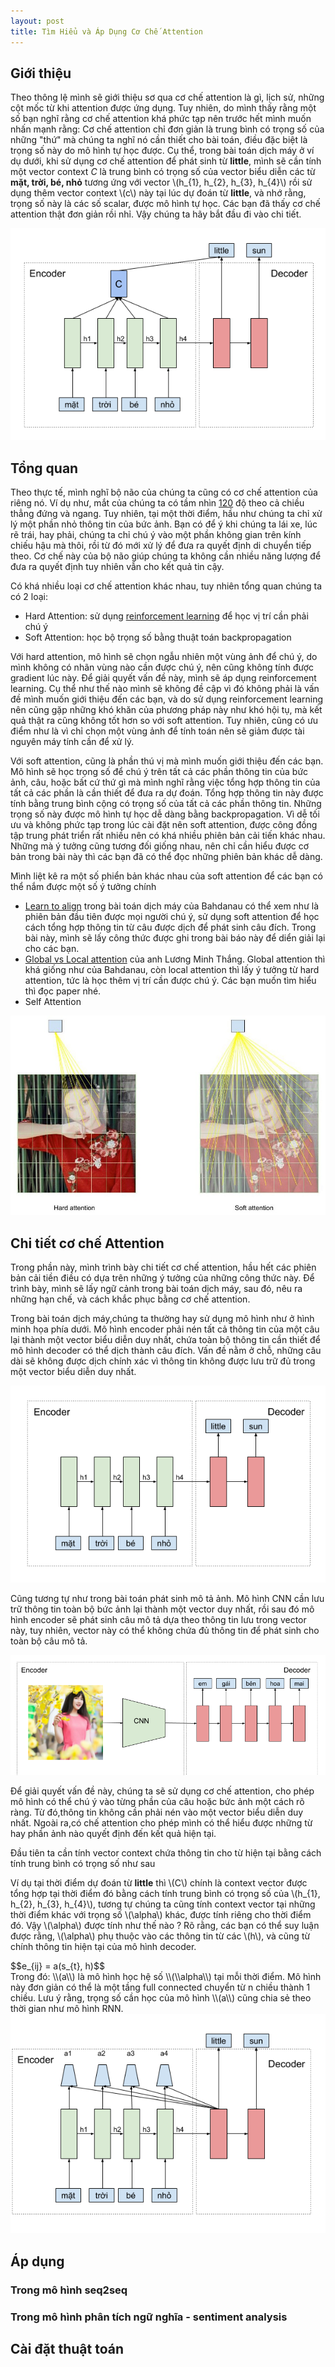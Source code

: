 ```yaml
---
layout: post
title: Tìm Hiểu và Áp Dụng Cơ Chế Attention
---
```


## Giới thiệu
Theo thông lệ mình sẽ giới thiệu sơ qua cơ chế attention là gì, lịch sử, những cột mốc từ khi attention được ứng dụng. Tuy nhiên, do mình thấy rằng một số bạn nghĩ rằng cơ chế attention khá phức tạp nên trước hết mình muốn nhấn mạnh rằng: Cơ chế attention chỉ đơn giản là trung bình có trọng số của những "thứ" mà chúng ta nghĩ nó cần thiết cho bài toán, điều đặc biệt là trọng số này do mô hình tự học được. Cụ thể, trong bài toán dịch máy ở ví dụ dưới, khi sử dụng cơ chế attention để phát sinh từ **little**, mình sẽ cần tính một vector context *C* là trung bình có trọng số của vector biểu diễn các từ **mặt, trời, bé, nhỏ** tương ứng với vector \\(h_{1}, h_{2}, h_{3}, h_{4}\\) rồi sử dụng thêm vector context \\(c\\) này tại lúc dự đoán từ **little**, và nhớ rằng, trọng số này là các số scalar, được mô hình tự học. Các bạn đã thấy cơ chế attention thật đơn giản rồi nhỉ. Vậy chúng ta hãy bắt đầu đi vào chi tiết.
<div class="img-div" markdown="0">
    <img src="/images/attn_seq2seq.png" />
</div>

## Tổng quan
Theo thực tế, mình nghĩ bộ não của chúng ta cũng có cơ chế attention của riêng nó. Ví dụ như, mắt của chúng ta có tầm nhìn [120](https://en.wikipedia.org/wiki/Field_of_view) độ theo cả chiều thẳng đứng và ngang. Tuy nhiên, tại một thời điểm, hầu như chúng ta chỉ xử lý một phần nhỏ thông tin của bức ảnh. Bạn có để ý khi chúng ta lái xe, lúc rẽ trái, hay phải, chúng ta chỉ chú ý vào một phần không gian trên kính chiếu hậu mà thôi, rồi từ đó mới xử lý để đưa ra quyết định di chuyển tiếp theo. Cơ chế này của bộ não giúp chúng ta không cần nhiều năng lượng để đưa ra quyết định tuy nhiên vẫn cho kết quả tin cậy. 

Có khá nhiều loại cơ chế attention khác nhau, tuy nhiên tổng quan chúng ta có 2 loại:
* Hard Attention: sử dụng [reinforcement learning](http://proceedings.mlr.press/v37/xuc15.pdf) để học vị trí cần phải chú ý
* Soft Attention: học bộ trọng số bằng thuật toán backpropagation

Với hard attention, mô hình sẽ chọn ngẫu nhiên một vùng ảnh để chú ý, do mình không có nhãn vùng nào cần được chú ý, nên cũng không tính được gradient lúc này. Để giải quyết vấn đề này, mình sẽ áp dụng reinforcement learning. Cụ thể như thế nào mình sẽ không đề cập vì đó không phải là vấn đề mình muốn giới thiệu đến các bạn, và do sử dụng reinforcement learning nên cũng gặp những khó khăn của phương pháp này như khó hội tụ, mà kết quả thật ra cũng không tốt hơn so với soft attention. Tuy nhiên, cũng có ưu điểm như là vì chỉ chọn một vùng ảnh để tính toán nên sẽ giảm được tài nguyên máy tính cần để xử lý. 

Với soft attention, cũng là phần thú vị mà mình muốn giới thiệu đến các bạn. Mô hình sẽ học trọng số để chú ý trên tất cả các phần thông tin của bức ảnh, câu, hoặc bất cứ thứ gì mà mình nghĩ rằng việc tổng hợp thông tin của tất cả các phần là cần thiết để đưa ra dự đoán. Tổng hợp thông tin này được tính bằng trung bình cộng có trọng số của tất cả các phần thông tin. Những trọng số này được mô hình tự học dễ dàng bằng backpropagation. Vì dễ tối ưu và không phức tạp trong lúc cài đặt nên soft attention, được công đồng tập trung phát triển rất nhiều nên có khá nhiều phiên bản cải tiến khác nhau. Những mà ý tưởng cũng tương đối giống nhau, nên chỉ cần hiểu được cơ bản trong bài này thì các bạn đã có thể đọc những phiên bản khác dễ dàng. 

Mình liệt kê ra một số phiển bản khác nhau của soft attention để các bạn có thể nắm được một số ý tưởng chính
* [Learn to align](https://arxiv.org/pdf/1409.0473.pdf) trong bài toán dịch máy của Bahdanau có thể xem như là phiên bản đầu tiên được mọi người chú ý, sử dụng soft attention để học cách tổng hợp thông tin từ câu được dịch để phát sinh câu đích. Trong bài này, mình sẽ lấy công thức được ghi trong bài báo này để diển giải lại cho các bạn.
* [Global vs Local attention](https://arxiv.org/pdf/1508.04025.pdf) của anh Lương Minh Thắng. Global attention thì khá giống như của Bahdanau, còn local attention thì lấy ý tưởng từ hard attention, tức là học thêm vị trí cần được chú ý. Các bạn muốn tìm hiểu thì đọc paper nhé. 
* Self Attention

<div class="img-div" markdown="0">
    <img src="/images/attn_soft_hard.jpg"/>
</div>

## Chi tiết cơ chế Attention
Trong phần này, mình trình bày chi tiết cơ chế attention, hầu hết các phiên bản cải tiền điều có dựa trên những ý tưởng của những công thức này. Để trình bày, mình sẽ lấy ngữ cảnh trong bài toán dịch máy, sau đó, nêu ra những hạn chế, và cách khắc phục bằng cơ chế attention.

Trong bài toán dịch máy,chúng ta thường hay sử dụng mô hình như ở hình minh họa phía dưới. Mô hình encoder phải nén tất cả thông tin của một câu lại thành một vector biểu diễn duy nhất, chứa toàn bộ thông tin cần thiết để mô hình decoder có thể dịch thành câu đích. Vấn đề nằm ở chỗ, những câu dài sẽ không được dịch chính xác vì thông tin không được lưu trữ đủ trong một vector biểu diễn duy nhất.

<div class="img-div" markdown="0">
    <img src="/images/attn_seq2seq_without_attn.png"/>
</div>

Cũng tương tự như trong bài toán phát sinh mô tả ảnh. Mô hình CNN cần lưu trữ thông tin toàn bộ bức ảnh lại thành một vector duy nhất, rồi sau đó mô hình encoder sẽ phát sinh câu mô tả dựa theo thông tin lưu trong vector này, tuy nhiên, vector này có thể không chứa đủ thông tin để phát sinh cho toàn bộ câu mô tả. 

<div class="img-div" markdown="0">
    <img src="/images/attn_imagecaption_without_attn.png"/>
</div>

Để giải quyết vấn đề này, chúng ta sẽ sử dụng cơ chế attention, cho phép mô hình có thể chú ý vào từng phần của câu hoặc bức ảnh một cách rõ ràng. Từ đó,thông tin không cần phải nén vào một vector biểu diễn duy nhất. Ngoài ra,có chế attention cho phép mình có thể  hiểu được những từ hay phần ảnh nào quyết định đến kết quả hiện tại. 

Đầu tiên ta cần tính vector context chứa thông tin cho từ hiện tại bằng cách tính trung bình có trọng số như sau

<div class='row'>
<span class="col-sm-12 text-center" id="context_vector" style="font-size:120%"></span>
</div>



Ví dụ tại thời điểm dự đoán từ **little** thì \\(C\\) chính là context vector được tổng hợp tại thời điểm đó bằng cách tính trung bình có trọng số của \\(h_{1}, h_{2}, h_{3}, h_{4}\\), tương tự chúng ta cũng tính context vector tại những thời điểm khác với trọng số \\(\\alpha\\) khác, được tính riêng cho thời điểm đó. Vậy \\(\\alpha\\) được tính như thế nào ? Rõ rằng, các bạn có thể suy luận được rằng, \\(\\alpha\\) phụ thuộc vào các thông tin từ các \\(h\\), và cũng từ chính thông tin hiện tại của mô hình decoder. 

<div class='row'>
<span class="col-sm-12 text-center" tyle="font-size:120%">$$e_{ij} = a(s_{t}, h)$$</span>
</div>
Trong đó: \\(a\\) là mô hình học hệ số \\(\\alpha\\) tại mỗi thời điểm. Mô hình này đơn giản có thể là một tầng full connected chuyển từ n chiều thành 1 chiều. Lưu ý rằng, trọng số cần học của mô hình \\(a\\) cũng chia sẻ theo thời gian như mô hình RNN.

<div class="img-div" markdown="0">
    <img src="/images/attn_seq2seq_compute_alpha.png"/>
</div>

## Áp dụng

### Trong mô hình seq2seq

### Trong mô hình phân tích ngữ nghĩa - sentiment analysis

## Cài đặt thuật toán

